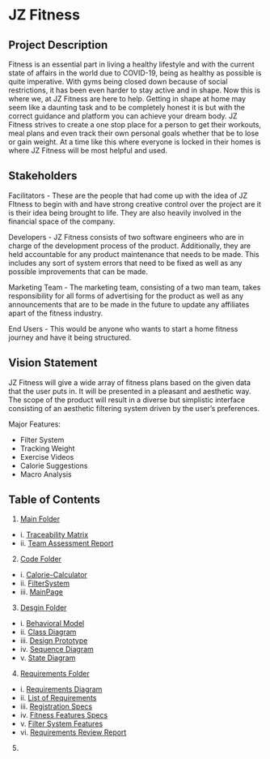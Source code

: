 # JZ Fitness
## Project Description

Fitness is an essential part in living a healthy lifestyle and with the current state of affairs in the world due to COVID-19, being as healthy as possible is quite imperative. With gyms being closed down because of social restrictions, it has been even harder to stay active and in shape. 
Now this is where we, at JZ Fitness are here to help. Getting in shape at home may seem like a daunting task and to be completely honest it is but with the correct guidance and platform you can achieve your dream body. JZ Fitness strives to create a one stop place for a person to get their workouts, meal plans and even track their own personal goals whether that be to lose or gain weight. At a time like this where everyone is locked in their homes is where JZ Fitness will be most helpful and used. 

## Stakeholders

Facilitators - These are the people that had come up with the idea of JZ FItness to begin with and have strong creative control over the project are it is their idea being brought to life. They are also heavily involved in the financial space of the company. 

Developers - JZ Fitness consists of  two software engineers who are in charge of the development process of the product. Additionally, they are held accountable for any product maintenance that needs to be made. This includes any sort of system errors that need to be fixed as well as any possible improvements that can be made. 

Marketing Team - The marketing team, consisting of a two man team, takes responsibility for all forms of advertising for the product as well as any announcements that are to be made in the future to update any affiliates apart of the fitness industry. 

End Users - This would be anyone who wants to start a home fitness journey and have it being structured.

## Vision Statement

JZ Fitness will give a wide array of fitness plans based on the given data that the user puts in. It will be presented in a pleasant and aesthetic way. The scope of the product will result in a diverse but simplistic interface consisting of an aesthetic filtering system driven by the user’s preferences.

Major Features:
* Filter System
* Tracking Weight
* Exercise Videos
* Calorie Suggestions
* Macro Analysis

## Table of Contents

1. [Main Folder](https://github.com/SOFE2720/JZFitness)
  * i. [Traceability Matrix](https://github.com/SOFE2720/JZFitness/blob/main/Traceability%20Matrix.xlsx)
  * ii. [Team Assessment Report]()
2. [Code Folder](https://github.com/SOFE2720/JZFitness/tree/main/Code)
  * i. [Calorie-Calculator](https://github.com/SOFE2720/JZFitness/tree/main/Code/Calorie-Calculator)
  * ii. [FilterSystem](https://github.com/SOFE2720/JZFitness/tree/main/Code/FilterSystem)
  * iii. [MainPage](https://github.com/SOFE2720/JZFitness/tree/main/Code/MainPage)
3. [Desgin Folder](https://github.com/SOFE2720/JZFitness/tree/main/Design)
  * i. [Behavioral Model](https://github.com/SOFE2720/JZFitness/blob/main/Design/Behavioral%20Model.png)
  * ii. [Class Diagram](https://github.com/SOFE2720/JZFitness/blob/main/Design/Class%20Diagram.png)
  * iii. [Design Prototype](https://github.com/SOFE2720/JZFitness/blob/main/Design/Design%20Prototype.pdf)
  * iv. [Sequence Diagram](https://github.com/SOFE2720/JZFitness/blob/main/Design/Sequence%20Diagram.png)
  * v. [State Diagram](https://github.com/SOFE2720/JZFitness/blob/main/Design/State%20Diagram.png)
4. [Requirements Folder](https://github.com/SOFE2720/JZFitness/tree/main/Requirements)
  * i. [Requirements Diagram](https://github.com/SOFE2720/JZFitness/blob/main/Requirements/Requirements%20Diagram.png)
  * ii. [List of Requirements](https://github.com/SOFE2720/JZFitness/blob/main/Requirements/List%20of%20Requirements.pdf)
  * iii. [Registration Specs](https://github.com/SOFE2720/JZFitness/blob/main/Requirements/Registration%20Specs.png)
  * iv. [Fitness Features Specs](https://github.com/SOFE2720/JZFitness/blob/main/Requirements/Fitness%20Features%20Specs.png)
  * v. [Filter System Features](https://github.com/SOFE2720/JZFitness/blob/main/Requirements/Filter%20System%20Specs.png)
  * vi. [Requirements Review Report](https://github.com/SOFE2720/JZFitness/blob/main/Requirements/Review%20Report%20-%20Requirements.pdf)
5. 

